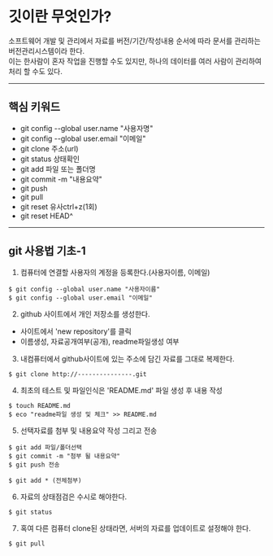 # 깃이란 무엇인가?

소프트웨어 개발 및 관리에서 자료를 버전/기간/작성내용 순서에 따라 문서를 관리하는 버전관리시스템이라 한다.<br />
이는 한사람이 혼자 작업을 진행할 수도 있지만, 하나의 데이터를 여러 사람이 관리하여 처리 할 수도 있다.<br /> 

---

## 핵심 키워드

- git config --global user.name "사용자명"
- git config --global user.email "이메일"
- git clone 주소(url)
- git status 상태확인
- git add 파일 또는 폴더명
- git commit -m "내용요약"
- git push
- git pull
- git reset 유사ctrl+z(1회)
- git reset HEAD^



---



## git 사용법 기초-1



1.  컴퓨터에 연결할 사용자의 계정을 등록한다.(사용자이름, 이메일)<br />
   ```shell
   $ git config --global user.name "사용자이름"
   $ git config --global user.email "이메일"
   
   ```
   
2.  github 사이트에서 개인 저장소를 생성한다.

   - 사이트에서 'new repository'를 클릭
   - 이름생성, 자료공개여부(공개), readme파일생성 여부

3. 내컴퓨터에서 github사이트에 있는 주소에 담긴 자료를 그대로 복제한다.<br />
```shell
$ git clone http://---------------.git
```
4. 최초의 테스트 및 파일인식은 'README.md' 파일 생성 후 내용 작성<br />

``` shell
$ touch README.md
$ eco "readme파일 생성 및 체크" >> README.md				
```

5. 선택자료를 첨부 및 내용요약 작성 그리고 전송<br />

``` shell
$ git add 파일/폴더선택
$ git commit -m "첨부 될 내용요약"
$ git push 전송

$ git add * (전체첨부)
```

6. 자료의 상태점검은 수시로 해야한다.

``` shell
$ git status
```

7.  혹여 다른 컴퓨터 clone된 상태라면, 서버의 자료를 업데이트로 설정해야 한다.

   ``` shell
   $ git pull
   ```